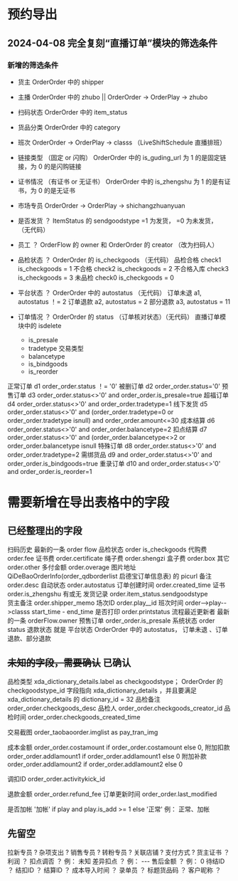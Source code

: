 # 预约导出

## 2024-04-08 完全复刻“直播订单”模块的筛选条件

### 新增的筛选条件

- 货主   OrderOrder 中的 shipper
- 主播   OrderOrder 中的 zhubo    ||   OrderOrder -> OrderPlay -> zhubo
- 扫码状态   OrderOrder 中的  item_status
- 货品分类  OrderOrder 中的  category
- 班次   OrderOrder -> OrderPlay -> classs （LiveShiftSchedule 直播排班）
- 链接类型 （固定 or 闪购） OrderOrder 中的  is_guding_url 为 1 的是固定链接，为 0 的是闪购链接
- 证书情况 （有证书 or 无证书） OrderOrder 中的 is_zhengshu 为 1 的是有证书，为 0 的是无证书
- 市场专员  OrderOrder -> OrderPlay -> shichangzhuanyuan
- 是否发货 ？ ItemStatus 的 sendgoodstype =1 为发货， =0 为未发货， （无代码）

- 员工 ？  OrderFlow 的 owner 和 OrderOrder 的 creator （改为扫码人）




- 品检状态 ？ OrderOrder  的 is_checkgoods （无代码） 
品检合格   check1  is_checkgoods = 1
不合格 check2  is_checkgoods = 2
不合格入库  check3 is_checkgoods = 3
未品检 check0  is_checkgoods = 0



- 平台状态  ？  OrderOrder 中的 autostatus （无代码）
订单未退 a1,  autostatus ！= 2
订单退款 a2,  autostatus = 2
部分退款 a3,  autostatus = 11


- 订单情况 ？ OrderOrder 的 status （订单核对状态）（无代码） 直播订单模块中的 isdelete
    - is_presale  
    - tradetype  交易类型
    - balancetype
    - is_bindgoods
    - is_reorder

正常订单  d1    order_order.status  ！= '0'
被删订单  d2    order_order.status='0'
预售订单  d3    order_order.status<>'0' and order_order.is_presale=true
超福订单  d4    order_order.status<>'0' and order_order.tradetype=1
线下发货  d5    order_order.status<>'0' and (order_order.tradetype=0 or  order_order.tradetype isnull) and order_order.amount<=30
成本结算  d6    order_order.status<>'0' and order_order.balancetype=2
扣点结算  d7    order_order.status<>'0' and (order_order.balancetype<>2 or order_order.balancetype isnull
特殊订单  d8    order_order.status<>'0' and order_order.tradetype=2
需绑货品  d9    and order_order.status<>'0' and order_order.is_bindgoods=true
重录订单  d10   and order_order.status<>'0' and order_order.is_reorder=1


# 需要新增在导出表格中的字段

## 已经整理出的字段

扫码历史      最新的一条 order flow
品检状态      order is_checkgoods
代购费      order.fee
证书费      order.certificate
绳子费      order.shengzi
盒子费      order.box
其它        order.other
多付金额     order.overage
图片地址     QiDeBaoOrderInfo(order_qdborderlist 启德宝订单信息表) 的 picurl
备注        order.desc
自动状态     order.autostatus
订单创建时间    order.created_time
证书           order.is_zhengshu 有或无
发货记录        order.item_status.sendgoodstype  
货主备注        order.shipper_memo
场次ID         order.play__id
班次时间        order-->play-->classs  start_time - end_time
是否打印        order.printstatus
流程最近更新者    最新的一条 orderFlow.owner
预售订单      order_order.is_presale
系统状态    order status
退款状态    就是 平台状态 OrderOrder 中的 autostatus， 订单未退 、订单退款、部分退款


## ~~未知的字段，需要确认~~ 已确认

品检类型      xda_dictionary_details.label as checkgoodstype； OrderOrder 的 checkgoodstype_id  字段指向 xda_dictionary_details ，并且要满足 xda_dictionary_details 的 dictionary_id = 32
品检备注      order_order.checkgoods_desc
品检人       order_order.checkgoods_creator_id
品检时间      order_order.checkgoods_created_time

交易截图        order_taobaoorder.imglist as pay_tran_img

成本金额    order_order.costamount if order_order.costamount else 0,
附加扣款    order_order.addlamount1 if order_order.addlamount1 else 0
附加补款    order_order.addlamount2 if order_order.addlamount2 else 0

调扣ID     order_order.activitykick_id   

退款金额    order_order.refund_fee
订单更新时间   order_order.last_modified

是否加帐      '加帐' if play and play.is_add >= 1 else '正常' 例： 正常、加帐


## 先留空
拉新专员      ?
杂项支出      ?
销售专员      ?
转粉专员      ?
关联店铺      ?
支付方式      ?
货主证书    ？
利润       ？
扣点调否    ？ 例： 未知
差异扣点    ？ 例： ---
售后金额    ？ 例： 0
待结ID        ？
结扣ID        ？
结算ID        ？
成本导入时间      ？
录单员           ？
标题货品码       ？
客户昵称    ？